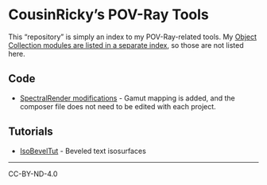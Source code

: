 # CousinRicky’s POV-Ray Tools

This “repository” is simply an index to my POV-Ray-related tools. My [Object Collection modules are listed in a separate index](https://github.com/CousinRicky/POV-Ray-Object-Collection), so those are not listed here.

## Code

- [SpectralRender modifications](https://github.com/CousinRicky/POV-SpectralRender-mods) - Gamut mapping is added, and the composer file does not need to be edited with each project.

## Tutorials

- [IsoBevelTut](https://github.com/CousinRicky/IsoBevelTut) - Beveled text isosurfaces

---

CC-BY-ND-4.0
